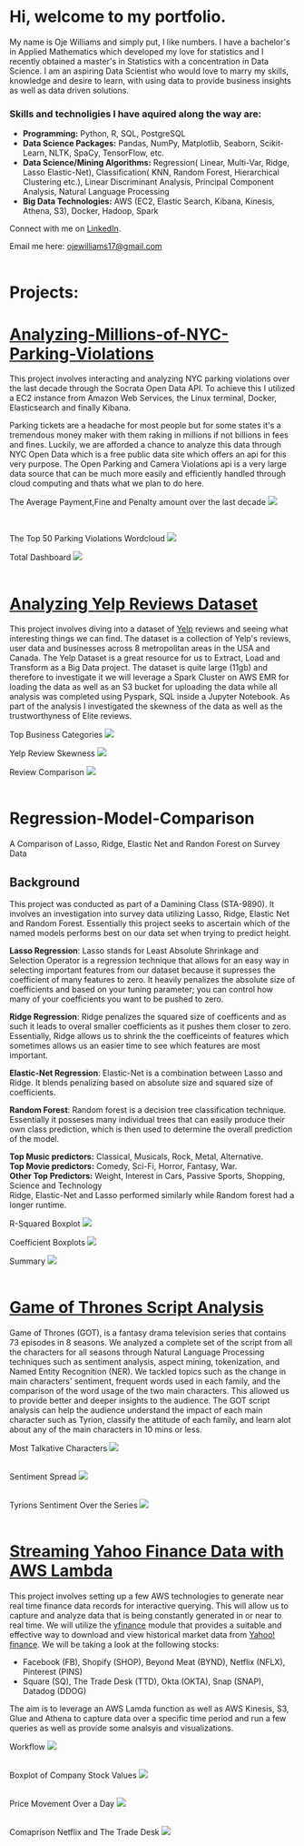# Hi, welcome to my portfolio. 
My name is Oje Williams and simply put, I like numbers. I have a bachelor's in Applied Mathematics which developed my love for statistics and I recently obtained a master's in Statistics with a concentration in Data Science. I am an aspiring Data Scientist who would love to marry my skills, knowledge and desire to learn, with using data to provide business insights as well as data driven solutions.

### Skills and technoligies I have aquired along the way are:
- **Programming:** Python, R, SQL, PostgreSQL
- **Data Science Packages:** Pandas, NumPy, Matplotlib, Seaborn, Scikit-Learn, NLTK, SpaCy, TensorFlow,  etc.
- **Data Science/Mining Algorithms:** Regression( Linear, Multi-Var, Ridge, Lasso Elastic-Net), Classification( KNN, Random Forest, Hierarchical Clustering etc.), Linear Discriminant Analysis, Principal Component Analysis, Natural Language Processing
- **Big Data Technologies:** AWS (EC2, Elastic Search, Kibana, Kinesis, Athena, S3), Docker, Hadoop, Spark


Connect with me on [LinkedIn](https://www.linkedin.com/in/ojewilliams/).

Email me here: ojewilliams17@gmail.com 
 <br /> 
  <br />

# Projects:

# [Analyzing-Millions-of-NYC-Parking-Violations](https://github.com/OjeWilliams/Analyzing-Millions-of-NYC-Parking-Violations)

This project involves interacting and analyzing NYC parking violations over the last decade through the Socrata Open Data API. To achieve this I utilized a EC2 instance from Amazon Web Services, the Linux terminal, Docker, Elasticsearch and finally Kibana.

Parking tickets are a headache for most people but for some states it's a tremendous money maker with them raking in millions if not billions in fees and fines. Luckily, we are afforded a chance to analyze this data through NYC Open Data which is a free public data site which offers an api for this very purpose. The Open Parking and Camera Violations api is a very large data source that can be much more easily and efficiently handled through cloud computing and thats what we plan to do here. <br />

The Average Payment,Fine and Penalty amount over the last decade
  ![](/images/YearlyAvgs.png)

<br />

The Top 50 Parking Violations Wordcloud
  ![](/images/TopViolations.png)
  <br />


Total Dashboard
![](/images/kibanadashboard.png) 
 <br />
  <br />


# [Analyzing Yelp Reviews Dataset](https://github.com/OjeWilliams/Analyzing-Yelp-Reviews-Dataset/blob/main/README.md)
 This project involves diving into a dataset of [Yelp](https://www.kaggle.com/yelp-dataset/yelp-dataset) reviews and seeing what interesting things we can find. The dataset is a collection of Yelp's reviews, user data and businesses across 8 metropolitan areas in the USA and Canada. The Yelp Dataset is a great resource for us to Extract, Load and Transform as a Big Data project. The dataset is quite large (11gb) and therefore to investigate it we will leverage a Spark Cluster on AWS EMR for loading the data as well as an S3 bucket for uploading the data while all analysis was completed using Pyspark, SQL inside a Jupyter Notebook. 
As part of the analysis I investigated the skewness of the data as well as the trustworthyness of Elite reviews.

Top Business Categories 
![](/images/Top-Categories-by-Business.png)
<br />

Yelp Review Skewness
![](/images/Yelp-Review-Skewness.png)
<br />

Review Comparison
![](/images/Review-Comparison.png)
<br />
<br />

# Regression-Model-Comparison
A Comparison of Lasso, Ridge, Elastic Net and Randon Forest on Survey Data

## Background
This project was conducted as part of a Damining Class (STA-9890). It involves an investigation into survey data utilizing Lasso, Ridge, Elastic Net and Random Forest. Essentially this project seeks to ascertain which of the named models performs best on our data set when trying to predict height.

**Lasso Regression**: Lasso stands for Least Absolute Shrinkage and Selection Operator is a regression technique that allows for an easy way in selecting important features from our dataset because it supresses the coefficient of many features to zero. It heavily penalizes the absolute size of coefficients and based on your tuning parameter; you can control how many of your coefficients you want to be pushed to zero. 

**Ridge Regression**: Ridge penalizes the squared size of coefficents and as such it leads to overal smaller coefficients as it pushes them closer to zero. Essentially, Ridge allows us to shrink the the coefficeints of features which sometimes allows us an easier time to see which features are most important.

**Elastic-Net Regression**:  Elastic-Net is a combination between Lasso and Ridge. It blends penalizing based on absolute size and squared size of coefficients.

**Random Forest**: Random forest is a decision tree classification technique. Essentially it posseses many individual trees that can easily produce their own class prediction, which is then used to determine the overall prediction of the model. 

**Top Music predictors:** Classical, Musicals, Rock, Metal, Alternative. <br />
**Top Movie predictors:** Comedy, Sci-Fi, Horror, Fantasy, War. <br />
**Other Top Predictors:** Weight, Interest in Cars, Passive Sports, Shopping, Science and Technology <br />
Ridge, Elastic-Net and Lasso performed similarly while Random forest had a longer runtime.

R-Squared Boxplot
![](/images/BoxR2.png)
<br />

Coefficient Boxplots
![](/images/BoxCoeffs.png)
<br />

Summary
![](/images/Summary.png)
<br />
<br />



# [Game of Thrones Script Analysis](https://github.com/OjeWilliams/NLP_Analysis)
Game of Thrones (GOT), is a fantasy drama television series that contains 73 episodes in 8 seasons. We analyzed a complete set of the script from all the characters for all seasons through Natural Language Processing techniques such as sentiment analysis, aspect mining, tokenization, and Named Entity Recognition (NER). We tackled topics such as the change in main characters' sentiment, frequent words used in each family, and the comparison of the word usage of the two main characters. This allowed us to provide better and deeper insights to the audience. The GOT script analysis can help the audience understand the impact of each main character such as Tyrion, classify the attitude of each family, and learn alot about any of the main characters in 10 mins or less.

Most Talkative Characters
![](/images/Talkative.png)
<br />
<br />

Sentiment Spread
![](/images/Sentiment-Spread.png)
<br />
<br />

Tyrions Sentiment Over the Series
![](/images/Tyrion.png)
<br />
<br />


# [Streaming Yahoo Finance Data with AWS Lambda](https://github.com/OjeWilliams/Streaming-Yahoo-Finance-Data-with-AWS-Lambda)
This project involves setting up a few AWS technologies to generate near real time finance data records for interactive querying. This will allow us to capture and analyze data that is being constantly generated in or near to real time. We will utilize the [yfinance](https://github.com/ranaroussi/yfinance) module that provides a suitable and effective way to download and view historical market data from [Yahoo! finance](https://finance.yahoo.com/).
  We will be taking a look at the following stocks: 
 - Facebook (FB), Shopify (SHOP), Beyond Meat (BYND), Netflix (NFLX), Pinterest (PINS)
 - Square (SQ), The Trade Desk (TTD), Okta (OKTA), Snap (SNAP), Datadog (DDOG)
 
The aim is to leverage an AWS Lamda function as well as AWS Kinesis, S3, Glue and Athena to capture data over a specific time period and run a few queries as well as provide some analsyis and visualizations.

Workflow
![](/images/workflow.png)
<br />
<br />

Boxplot of Company Stock Values
![](/images/box.png)
<br />
<br />

Price Movement Over a Day
![](/images/flux.png)
<br />
<br />

Comaprison Netflix and The Trade Desk
![](/images/line1.png)
<br />
<br />
